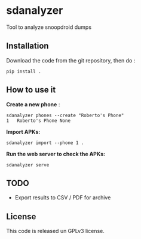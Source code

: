 # sdanalyzer

Tool to analyze snoopdroid dumps

## Installation

Download the code from the git repository, then do :

```
pip install .
```

## How to use it

**Create a new phone** :

```
sdanalyzer phones --create "Roberto's Phone"
1	Roberto's Phone	None
```

**Import APKs:**
```
sdanalyzer import --phone 1 .
```

**Run the web server to check the APKs:**
```
sdanalyzer serve
```

## TODO

* Export results to CSV / PDF for archive

## License

This code is released un GPLv3 license.
